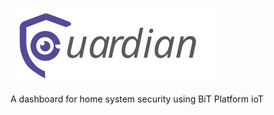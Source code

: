 ![image description](tools/imgs/logo_guardian.svg)

A dashboard for home system security using BiT Platform ioT
